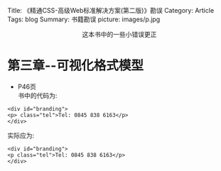 Title: 《精通CSS-高级Web标准解决方案(第二版)》勘误
Category: Article
Tags: blog
Summary: 书籍勘误
picture: images/p.jpg

<center>这本书中的一些小错误更正</center>

第三章--可视化格式模型
===============
* P46页  
书中的代码为:
```
<div id="branding">
<p> class="tel">Tel: 0845 838 6163</p>
</div>
```
实际应为:
```
<div id="branding">
<p class="tel">Tel: 0845 838 6163</p>
</div>
```

